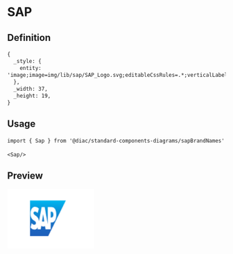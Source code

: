 # SAP

## Definition

```
{
  _style: { 
    entity: 'image;image=img/lib/sap/SAP_Logo.svg;editableCssRules=.*;verticalLabelPosition=middle;labelBackgroundColor=none;verticalAlign=middle;imageAspect=0;labelPosition=right;align=left;fontSize=16;fontStyle=1;spacingLeft=0;fontColor=#002A86;spacing=0;strokeColor=none;',
  },
  _width: 37,
  _height: 19,
}
```

## Usage

```
import { Sap } from '@diac/standard-components-diagrams/sapBrandNames'

<Sap/>
```

## Preview

<img src="./sap.png" width="200"/>
